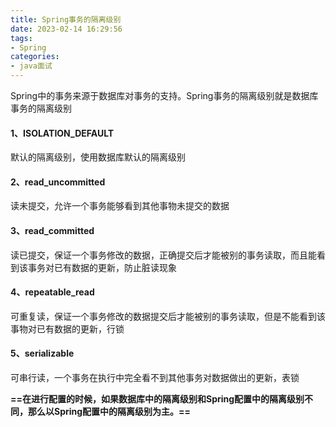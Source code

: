 ```yaml
---
title: Spring事务的隔离级别
date: 2023-02-14 16:29:56
tags:
- Spring
categories:
- java面试
---
```

Spring中的事务来源于数据库对事务的支持。Spring事务的隔离级别就是数据库事务的隔离级别
#### 1、ISOLATION_DEFAULT
默认的隔离级别，使用数据库默认的隔离级别
#### 2、read_uncommitted
读未提交，允许一个事务能够看到其他事物未提交的数据
#### 3、read_committed
读已提交，保证一个事务修改的数据，正确提交后才能被别的事务读取，而且能看到该事务对已有数据的更新，防止脏读现象
#### 4、repeatable_read
可重复读，保证一个事务修改的数据提交后才能被别的事务读取，但是不能看到该事物对已有数据的更新，行锁
#### 5、serializable
可串行读，一个事务在执行中完全看不到其他事务对数据做出的更新，表锁


**==在进行配置的时候，如果数据库中的隔离级别和Spring配置中的隔离级别不同，那么以Spring配置中的隔离级别为主。==**
